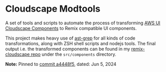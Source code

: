 # Cloudscape Modtools

A set of tools and scripts to automate the process of transforming [AWS UI
Cloudscape Components](https://cloudscape.design) to Remix compatible UI
components.

This project makes heavy use of [ast-grep](https://ast-grep.github.io/) for all
kinds of code transformations, along with ZSH shell scripts and nodejs tools.
The final output i.e. the transformed components can be found in my
[remix-cloudscape repo](https://github.com/v7e5/remix-cloudscape) under the
`src/components` directory.

**Note:** Pinned to 
[commit
a4448f5](https://github.com/cloudscape-design/components/tree/a4448f5cc2b25fdaee4e9d2d3c4d5bee40767345),
dated: Jun 5, 2024
